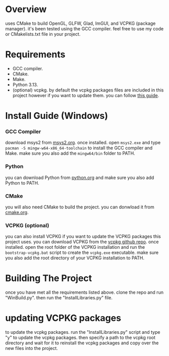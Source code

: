 # Overview
uses CMake to build OpenGL, GLFW, Glad, ImGUI, and VCPKG (package manager). it's been tested using the GCC compiler. feel free to use my code or CMakelists.txt file in your project.<br>

# Requirements
* GCC compiler.<br>
* CMake.<br>
* Make.<br>
* Python 3.13.<br>
* (optional) vcpkg. by default the vcpkg packages files are included in this project however if you want to update them. you can follow [this guide](https://github.com/DanishCraftYT/OpenGLCMake?tab=readme-ov-file#updating-glfw).<br>

# Install Guide (Windows)
### GCC Compiler
download msys2 from [msys2.org](https://www.msys2.org/). once installed. open `msys2.exe` and type `pacman -S mingw-w64-x86_64-toolchain` to install the GCC compiler and Make. make sure you also add the `mingw64/bin` folder to PATH.

### Python
you can download Python from [python.org](https://www.python.org/) and make sure you also add Python to PATH.<br>

### CMake
you will also need CMake to build the project. you can donwload it from [cmake.org](https://cmake.org/download/).<br>

### VCPKG (optional)
you can also install VCPKG if you want to update the VCPKG packages this project uses. you can download VCPKG from the [vcpkg github repo](https://github.com/microsoft/vcpkg/releases). once installed. open the root folder of the VCPKG installation and run the `bootstrap-vcpkg.bat` script to create the `vcpkg.exe` executable. make sure you also add the root directory of your VCPKG installation to PATH.<br>

# Building The Project
once you have met all the requirements listed above. clone the repo and run "WinBuild.py". then run the "InstallLibraries.py" file.<br>

# updating VCPKG packages
to update the vcpkg packages. run the "InstallLibraries.py" script and type "y" to update the vcpkg packages. then specify a path to the vcpkg root directory and wait for it to reinstall the vcpkg packages and copy over the new files into the project.<br>
